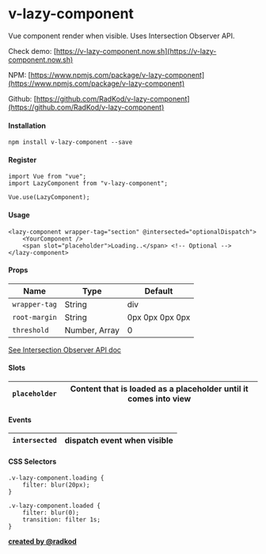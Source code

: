 
  

# v-lazy-component

  

Vue component render when visible. Uses Intersection Observer API. 

Check demo: [https://v-lazy-component.now.sh](https://v-lazy-component.now.sh)

NPM: [https://www.npmjs.com/package/v-lazy-component](https://www.npmjs.com/package/v-lazy-component)

Github: [https://github.com/RadKod/v-lazy-component](https://github.com/RadKod/v-lazy-component)

#### Installation

    npm install v-lazy-component --save

#### Register

    import Vue from "vue";
    import LazyComponent from "v-lazy-component";
    
    Vue.use(LazyComponent);

  
#### Usage

    <lazy-component wrapper-tag="section" @intersected="optionalDispatch">
	    <YourComponent />
	    <span slot="placeholder">Loading..</span> <!-- Optional -->
    </lazy-component>

#### Props

|Name|Type|Default 
|--|--|--|
|`wrapper-tag` |String | div
|`root-margin` |String | 0px 0px 0px 0px
|`threshold` |Number, Array| 0
[See Intersection Observer API doc](https://developer.mozilla.org/en-US/docs/Web/API/Intersection_Observer_API#Intersection_observer_options)

#### Slots
|`placeholder`| Content that is loaded as a placeholder until it comes into view  |
|--|--|

#### Events
|`intersected`| dispatch event when visible |
|--|--|

#### CSS Selectors

    .v-lazy-component.loading {
	    filter: blur(20px);
    }
    
    .v-lazy-component.loaded {
	    filter: blur(0);
	    transition: filter 1s;
    }


 **[created by @radkod](https://radkod.com)**
